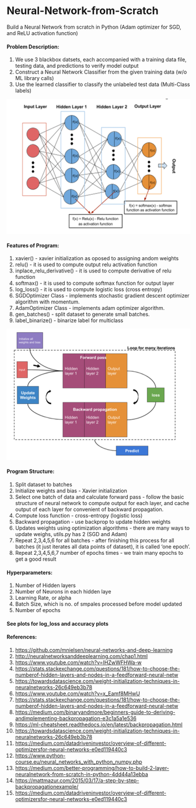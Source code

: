 # Neural-Network-from-Scratch
Build a Neural Network from scratch in Python (Adam optimizer for SGD, and ReLU activation function)

#### Problem Description:
1. We use 3 blackbox datsets, each accompanied with a training data file, testing data, and predictions to verify model output
2. Construct a Neural Network Classifier from the given training data (w/o ML library calls)
3.  Use the learned classifier to classify the unlabeled test data (Multi-Class labels)

![Neural Net Structure](neural_net.png)

#### Features of Program:
1. xavier() - xavier initialization as oposed to assigning andom weights
2. relu() - it is used to compute output relu activation function
3. inplace_relu_derivative() - it is used to compute derivative of relu function
4. softmax() - it is used to compute softmax function for output layer
5. log_loss() - it is used to compute logistic loss (cross entropy)
6. SGDOptimizer Class - implements stochastic gradient descent optimizer algorithm
    with momentum.
7. AdamOptimizer Class - implements adam optimizer algorithm.
8. gen_batches() - split dataset to generate small batches.
9. label_binarize() - binarize label for multiclass


![Code Structure](structure.png)

#### Program Structure:
1. Split dataset to batches 
2. Initialize weights and bias - Xavier initialization
3. Select one batch of data and calculate forward pass - follow the basic structure of
neural network to compute output for each layer, and cache output of each
layer for convenient of backward propagation.
4. Compute loss function - cross-entropy (logistic loss)
5. Backward propagation - use backprop to update hidden weights
6. Updates weights using optimization algorithms - there are many ways to update
weighs, utils.py has 2 (SGD and Adam)
7. Repeat 2,3,4,5,6 for all batches - after finishing this process for all batches (it just
iterates all data points of dataset), it is called ‘one epoch’.
8. Repeat 2,3,4,5,6,7 number of epochs times - we train many epochs to
get a good result

#### Hyperparameters:
1. Number of Hidden layers
2. Number of Neurons in each hidden laye
3. Learning Rate, or alpha
4. Batch Size, which is no. of smpales processed before model updated
5. Number of epochs

#### See plots for log_loss and accuracy plots

#### References:
1. https://github.com/mnielsen/neural-networks-and-deep-learning
2. http://neuralnetworksanddeeplearning.com/chap1.html
3. https://www.youtube.com/watch?v=IHZwWFHWa-w
4. https://stats.stackexchange.com/questions/181/how-to-choose-the-numberof-hidden-layers-and-nodes-in-a-feedforward-neural-netw
5. https://towardsdatascience.com/weight-initialization-techniques-in-neuralnetworks-26c649eb3b78
6. https://www.youtube.com/watch?v=x_Eamf8MHwU
7. https://stats.stackexchange.com/questions/181/how-to-choose-the-numberof-hidden-layers-and-nodes-in-a-feedforward-neural-netw
8. https://medium.com/binaryandmore/beginners-guide-to-deriving-andimplementing-backpropagation-e3c1a5a1e536
9. https://ml-cheatsheet.readthedocs.io/en/latest/backpropagation.html
10. https://towardsdatascience.com/weight-initialization-techniques-in-neuralnetworks-26c649eb3b78
11. https://medium.com/datadriveninvestor/overview-of-different-optimizersfor-neural-networks-e0ed119440c3
12. https://www.python-course.eu/neural_networks_with_python_numpy.php
13. https://medium.com/better-programming/how-to-build-2-layer-neuralnetwork-from-scratch-in-python-4dd44a13ebba
14. https://mattmazur.com/2015/03/17/a-step-by-step-backpropagationexample/
15. https://medium.com/datadriveninvestor/overview-of-different-optimizersfor-neural-networks-e0ed119440c3
